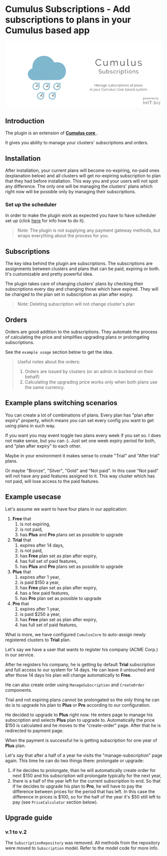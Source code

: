 # Cumulus Subscriptions - Add subscriptions to plans in your Cumulus based app
![Cumulus Subscriptions banner](https://raw.githubusercontent.com/initbiz/initbiz.github.io/master/cumulussubscriptions/assets/images/cumulus-subscriptions-banner.png)

## Introduction

The plugin is an extension of [**Cumulus core** ](https://octobercms.com/plugin/initbiz-cumuluscore).

It gives you ability to manage your clusters' subscriptions and orders.

[//]: # (Documentation)

## Installation
After installation, your current plans will become no-expiring, no-paid ones (explanation below) and all clusters will get no-expiring subscription to plan that they had before installation. This way you and your users will not spot any difference. The only one will be managing the clusters' plans which right now will be possible only by managing their subscriptions.

### Set up the scheduler
In order to make the plugin work as expected you have to have scheduler set up (click [here](https://octobercms.com/docs/setup/installation#crontab-setup) for info how to do it).

> Note: The plugin is not supplying any payment gateway methods, but wraps everything about the process for you.

## Subscriptions
The key idea behind the plugin are subscriptions. The subscriptions are assignments between clusters and plans that can be paid, expiring or both. It's customizable and pretty powerful idea.

The plugin takes care of changing clusters' plans by checking their subscriptions every day and changing those which have expired. They will be changed to the plan set in subscription as plan after expiry.

> Note: Deleting subscription will not change cluster's plan

## Orders

Orders are good addition to the subscriptions. They automate the process of calculating the price and simplifies upgrading plans or prolongating subscriptions.

See the `example usage` section below to get the idea.

> Useful notes about the orders:
> 1. Orders are issued by clusters (or an admin in backend on their behalf)
> 1. Calculating the upgrading price works only when both plans use the same currency.

## Example plans switching scenarios
You can create a lot of combinations of plans. Every plan has "plan after expiry" property, which means you can set every config you want to get using plans in such way.

If you want you may event toggle two plans every week if you set so. I does not make sense, but you can :). Just set one week expiry period for both, and "plan after expiry" to each other.

Maybe in your environment it makes sense to create "Trial" and "After trial" plans.

Or maybe "Bronze", "Silver", "Gold" and "Not paid". In this case "Not paid" will not have any paid features assigned to it. This way cluster which has not paid, will lose access to the paid features.

## Example usecase
Let's assume we want to have four plans in our application:

1. **Free** that
   1. is not expiring,
   1. is not paid,
   1. has **Plus** and **Pro** plans set as possible to upgrade
1. **Trial** that
   1. expires after 14 days,
   1. is not paid,
   1. has **Free** plan set as plan after expiry,
   1. has full set of paid features,
   1. has **Plus** and **Pro** plans set as possible to upgrade
1. **Plus** that
   1. expires after 1 year,
   1. is paid $150 a year,
   1. has **Free** plan set as plan after expiry,
   1. has a few paid features,
   1. has **Pro** plan set as possible to upgrade
1. **Pro** that
   1. expires after 1 year,
   1. is paid $250 a year,
   1. has **Free** plan set as plan after expiry,
   1. has full set of paid features,

What is more, we have configured `CumulusCore` to auto-assign newly registered clusters to **Trial** plan.

Let's say we have a user that wants to register his company (ACME Corp.) in our service.

After he registers his company, he is getting by default **Trial** subscription and full access to our system for 14 days. He can leave it untouched and after those 14 days his plan will change automatically to **Free**.

He can also create order using `ManageSubscription` and `CreateOrder` components.

Trial and not expiring plans cannot be prolongated so the only thing he can do is to upgrade his plan to **Plus** or **Pro** according to our configuration.

He decided to upgrade to **Plus** right now. He enters page to manage his subscription and selects **Plus** plan to upgrade to. Automatically the price $150 is calculated and he moves to the "create-order" page. After that he is redirected to payment page.

When the payment is successful he is getting subscription for one year of **Plus** plan.

Let's say that after a half of a year he visits the "manage-subscription" page again. This time he can do two things there: prolongate or upgrade:

1. if he decides to prolongate, than he will automatically create order for next $150 and his subscription will prolongate typically for the next year,
1. there is a half of the year left for the current subscription to end. So that if he decides to upgrade his plan to **Pro**, he will have to pay the difference between prices for the period that has left. In this case the difference in prices is $100, so for the half of the year it's $50 still left to pay (see `PriceCalculator` section below).

## Upgrade guide

### v.1 to v.2

The `SubscriptionRepository` was removed. All methods from the repository were moved to `Subscription` model. Refer to the model code for more info.
